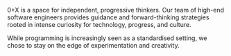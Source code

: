 0+X is a space for independent, progressive thinkers. Our team of high-end software engineers provides guidance and forward-thinking strategies rooted in intense curiosity for technology, progress, and culture.

While programming is increasingly seen as a standardised setting, we chose to stay on the edge of experimentation and creativity.

